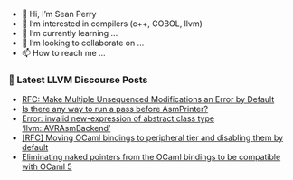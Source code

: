 - 👋 Hi, I’m Sean Perry
- 👀 I’m interested in compilers (c++, COBOL, llvm)
- 🌱 I’m currently learning ...
- 💞️ I’m looking to collaborate on ...
- 📫 How to reach me ...

<!---
s66perry/s66perry is a ✨ special ✨ repository because its `README.md` (this file) appears on your GitHub profile.
You can click the Preview link to take a look at your changes.
--->
### 📕 Latest LLVM Discourse Posts

<!-- DISCOURSE-LLVM:START -->
- [RFC: Make Multiple Unsequenced Modifications an Error by Default](https://discourse.llvm.org/t/rfc-make-multiple-unsequenced-modifications-an-error-by-default/68349#post_12)
- [Is there any way to run a pass before AsmPrinter?](https://discourse.llvm.org/t/is-there-any-way-to-run-a-pass-before-asmprinter/68462#post_3)
- [Error: invalid new-expression of abstract class type ‘llvm::AVRAsmBackend’](https://discourse.llvm.org/t/error-invalid-new-expression-of-abstract-class-type-llvm-avrasmbackend/68478#post_1)
- [[RFC] Moving OCaml bindings to peripheral tier and disabling them by default](https://discourse.llvm.org/t/rfc-moving-ocaml-bindings-to-peripheral-tier-and-disabling-them-by-default/68290#post_8)
- [Eliminating naked pointers from the OCaml bindings to be compatible with OCaml 5](https://discourse.llvm.org/t/eliminating-naked-pointers-from-the-ocaml-bindings-to-be-compatible-with-ocaml-5/65794#post_19)
<!-- DISCOURSE-LLVM:END -->
